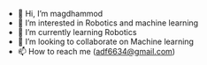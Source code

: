 - 👋 Hi, I’m magdhammod
- 👀 I’m interested in Robotics and machine learning
- 🌱 I’m currently learning Robotics
- 💞️ I’m looking to collaborate on Machine learning
- 📫 How to reach me  (adf6634@gmail.com)

<!---
nomercy1994/nomercy1994 is a ✨ special ✨ repository because its `README.md` (this file) appears on your GitHub profile.
You can click the Preview link to take a look at your changes.
--->
